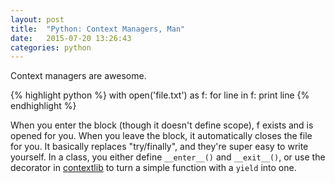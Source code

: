 ```yaml
---
layout: post
title:  "Python: Context Managers, Man"
date:   2015-07-20 13:26:43
categories: python
---
```

Context managers are awesome.

{% highlight python %}
with open('file.txt') as f:
	for line in f:
		print line
{% endhighlight %}

When you enter the block (though it doesn't define scope), f exists and is opened for you. When you leave the block, it automatically closes the file for you. It basically replaces "try/finally", and they're super easy to write yourself. In a class, you either define `__enter__()` and `__exit__()`,  or use the decorator in [contextlib] to turn a simple function with a `yield` into one.

[contextlib]: https://docs.python.org/2/library/contextlib.html
